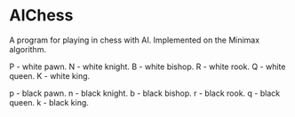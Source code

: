 # AIChess
A program for playing in chess with AI. Implemented on the Minimax algorithm.

P - white pawn. N - white knight. B - white bishop. R - white rook. Q - white queen. K - white king.

p - black pawn. n - black knight. b - black bishop. r - black rook. q - black queen. k - black king.
